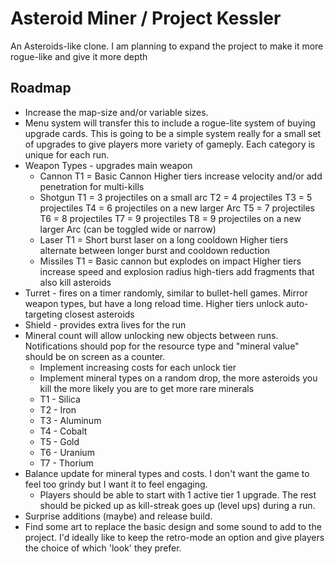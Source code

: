 # Asteroid Miner / Project Kessler

An Asteroids-like clone. I am planning to expand the project to make it more rogue-like and give it more depth

## Roadmap
- Increase the map-size and/or variable sizes.
- Menu system will transfer this to include a rogue-lite system of buying upgrade cards. This is going to be a simple system really for a small set of upgrades to give players more variety of gameply. Each category is unique for each run.
- Weapon Types - upgrades main weapon
    - Cannon
        T1 = Basic Cannon
        Higher tiers increase velocity and/or add penetration for multi-kills
    - Shotgun 
        T1 = 3 projectiles on a small arc
        T2 = 4 projectiles
        T3 = 5 projectiles
        T4 = 6 projectiles on a new larger Arc
        T5 = 7 projectiles
        T6 = 8 projectiles
        T7 = 9 projectiles
        T8 = 9 projectiles on a new larger Arc (can be toggled wide or narrow)
    - Laser
        T1 = Short burst laser on a long cooldown
        Higher tiers alternate between longer burst and cooldown reduction
    - Missiles
        T1 = Basic cannon but explodes on impact
        Higher tiers increase speed and explosion radius high-tiers add fragments that also kill asteroids
- Turret - fires on a timer randomly, similar to bullet-hell games. Mirror weapon types, but have a long reload time. Higher tiers unlock auto-targeting closest asteroids
- Shield - provides extra lives for the run
- Mineral count will allow unlocking new objects between runs. Notifications should pop for the resource type and "mineral value" should be on screen as a counter.
    - Implement increasing costs for each unlock tier
    - Implement mineral types on a random drop, the more asteroids you kill the more likely you are to get more rare minerals
    - T1 - Silica
    - T2 - Iron
    - T3 - Aluminum
    - T4 - Cobalt
    - T5 - Gold
    - T6 - Uranium
    - T7 - Thorium
- Balance update for mineral types and costs. I don't want the game to feel too grindy but I want it to feel engaging. 
    - Players should be able to start with 1 active tier 1 upgrade. The rest should be picked up as kill-streak goes up (level ups) during a run. 
- Surprise additions (maybe) and release build.
- Find some art to replace the basic design and some sound to add to the project. I'd ideally like to keep the retro-mode an option and give players the choice of which 'look' they prefer.